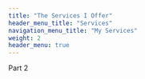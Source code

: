 ```yaml
---
title: "The Services I Offer"
header_menu_title: "Services"
navigation_menu_title: "My Services"
weight: 2
header_menu: true
---
```


Part 2
